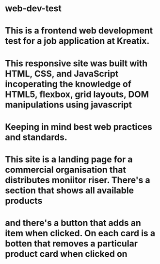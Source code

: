 # web-dev-test
# This is a frontend web development test for a job application at Kreatix.


# This responsive site was built with HTML, CSS, and JavaScript incoperating the knowledge of HTML5, flexbox, grid layouts, DOM manipulations using javascript
# Keeping in mind best web practices and standards.



# This site is a landing page for a commercial organisation that distributes moniitor riser. There's a section that shows all available products
# and there's a button that adds an item when clicked. On each card is a botten that removes a particular product card when clicked on